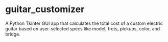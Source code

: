# guitar_customizer
 A Python Tkinter GUI app that calculates the total cost of a custom electric guitar based on user-selected specs like model, frets, pickups, color, and bridge.
